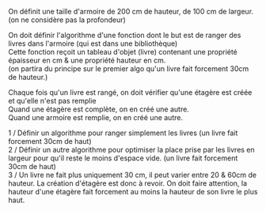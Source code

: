 On définit une taille d'armoire de 200 cm de hauteur, de 100 cm de largeur. (on ne considère pas la profondeur)</br>

On doit définir l'algorithme d'une fonction dont le but est de ranger des livres dans l'armoire (qui est dans une bibliothèque)</br>
Cette fonction reçoit un tableau d'objet (livre) contenant une propriété épaisseur en cm & une propriété hauteur en cm.</br>
(on partira du principe sur le premier algo qu'un livre fait forcement 30cm de hauteur.)

Chaque fois qu'un livre est rangé, on doit vérifier qu'une étagère est créée et qu'elle n'est pas remplie</br>
Quand une étagère est complète, on en créé une autre.</br>
Quand une armoire est remplie, on en créé une autre.</br>


1 / Définir un algorithme pour ranger simplement les livres (un livre fait forcement 30cm de haut)</br>
2 / Définir un autre algorithme pour optimiser la place prise par les livres en largeur pour qu'il reste le moins d'espace vide. (un livre fait forcement 30cm de haut)</br>
3 / Un livre ne fait plus uniquement 30 cm, il peut varier entre 20 & 60cm de hauteur. La création d'étagère est donc à revoir. On doit faire attention, la hauteur d'une étagère fait forcement au moins la hauteur de son livre le plus haut. 